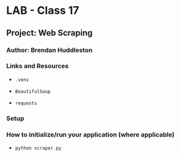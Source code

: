 # LAB - Class 17

## Project: Web Scraping

### Author: Brendan Huddleston

### Links and Resources

- `.venv`

- `BeautifulSoup`

- `requests`

### Setup

### How to initialize/run your application (where applicable)

- `python scraper.py`
